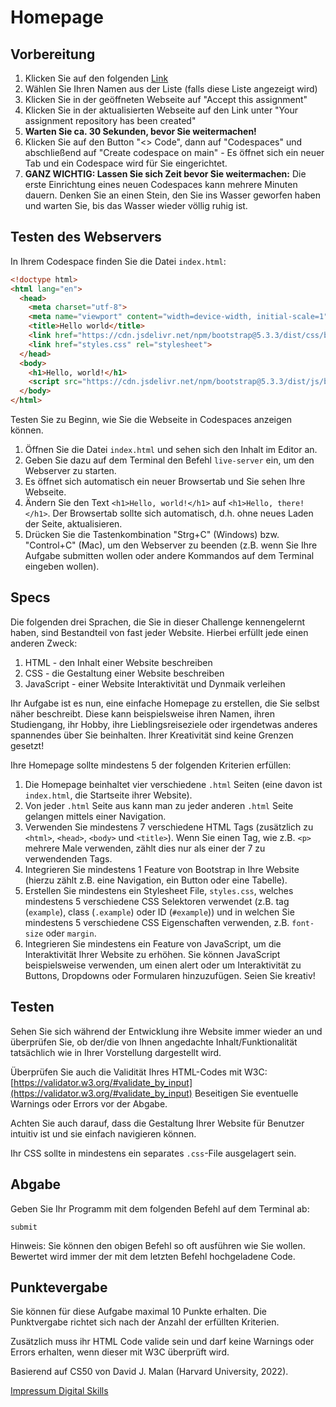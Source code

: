 # Homepage

## Vorbereitung
1. Klicken Sie auf den folgenden [Link](https://classroom.github.com/a/qHmtK3qK)
2. Wählen Sie Ihren Namen aus der Liste (falls diese Liste angezeigt wird)
2. Klicken Sie in der geöffneten Webseite auf "Accept this assignment"
3. Klicken Sie in der aktualisierten Webseite auf den Link unter "Your assignment repository has been created"
4. **Warten Sie ca. 30 Sekunden, bevor Sie weitermachen!**
5. Klicken Sie auf den Button "<> Code", dann auf "Codespaces" und abschließend auf "Create codespace on main" - Es öffnet sich ein neuer Tab und ein Codespace wird für Sie eingerichtet.
6. **GANZ WICHTIG: Lassen Sie sich Zeit bevor Sie weitermachen:** Die erste Einrichtung eines neuen Codespaces kann mehrere Minuten dauern. Denken Sie an einen Stein, den Sie ins Wasser geworfen haben und warten Sie, bis das Wasser wieder völlig ruhig ist.

## Testen des Webservers
In Ihrem Codespace finden Sie die Datei ```index.html```:
~~~html
<!doctype html>
<html lang="en">
  <head>
    <meta charset="utf-8">
    <meta name="viewport" content="width=device-width, initial-scale=1">
    <title>Hello world</title>
    <link href="https://cdn.jsdelivr.net/npm/bootstrap@5.3.3/dist/css/bootstrap.min.css" rel="stylesheet" integrity="sha384-QWTKZyjpPEjISv5WaRU9OFeRpok6YctnYmDr5pNlyT2bRjXh0JMhjY6hW+ALEwIH" crossorigin="anonymous">
    <link href="styles.css" rel="stylesheet">
  </head>
  <body>
    <h1>Hello, world!</h1>
    <script src="https://cdn.jsdelivr.net/npm/bootstrap@5.3.3/dist/js/bootstrap.bundle.min.js" integrity="sha384-YvpcrYf0tY3lHB60NNkmXc5s9fDVZLESaAA55NDzOxhy9GkcIdslK1eN7N6jIeHz" crossorigin="anonymous"></script>
  </body>
</html>
~~~

Testen Sie zu Beginn, wie Sie die Webseite in Codespaces anzeigen können.
1. Öffnen Sie die Datei ```index.html``` und sehen sich den Inhalt im Editor an.
2. Geben Sie dazu auf dem Terminal den Befehl ```live-server``` ein, um den Webserver zu starten.
3. Es öffnet sich automatisch ein neuer Browsertab und Sie sehen Ihre Webseite.
4. Ändern Sie den Text ```<h1>Hello, world!</h1>``` auf ```<h1>Hello, there!</h1>```. Der Browsertab sollte sich automatisch, d.h. ohne neues Laden der Seite, aktualisieren.
5. Drücken Sie die Tastenkombination "Strg+C" (Windows) bzw. "Control+C" (Mac), um den Webserver zu beenden (z.B. wenn Sie Ihre Aufgabe submitten wollen oder andere Kommandos auf dem Terminal eingeben wollen).

## Specs
Die folgenden drei Sprachen, die Sie in dieser Challenge kennengelernt haben, sind Bestandteil von fast jeder Website. Hierbei erfüllt jede einen anderen Zweck:
1. HTML - den Inhalt einer Website beschreiben
2. CSS - die Gestaltung einer Website beschreiben
3. JavaScript - einer Website Interaktivität und Dynmaik verleihen

Ihr Aufgabe ist es nun, eine einfache Homepage zu erstellen, die Sie selbst näher beschreibt. Diese kann beispielsweise ihren Namen, ihren Studiengang, ihr Hobby, ihre Lieblingsreiseziele oder irgendetwas anderes spannendes über Sie beinhalten. Ihrer Kreativität sind keine Grenzen gesetzt!

Ihre Homepage sollte mindestens 5 der folgenden Kriterien erfüllen:
1. Die Homepage beinhaltet vier verschiedene `.html` Seiten (eine davon ist `index.html`, die Startseite ihrer Website).
2. Von jeder `.html` Seite aus kann man zu jeder anderen `.html` Seite gelangen mittels einer Navigation.
3. Verwenden Sie mindestens 7 verschiedene HTML Tags (zusätzlich zu `<html>`, `<head>`, `<body>` und `<title>`). Wenn Sie einen Tag, wie z.B. `<p>` mehrere Male verwenden, zählt dies nur als einer der 7 zu verwendenden Tags.
4. Integrieren Sie mindestens 1 Feature von Bootstrap in Ihre Website (hierzu zählt z.B. eine Navigation, ein Button oder eine Tabelle).
5. Erstellen Sie mindestens ein Stylesheet File, `styles.css`, welches mindestens 5 verschiedene CSS Selektoren verwendet (z.B. tag (`example`), class (`.example`) oder ID (`#example`)) und in welchen Sie mindestens 5 verschiedene CSS Eigenschaften verwenden, z.B. `font-size` oder `margin`.
6. Integrieren Sie mindestens ein Feature von JavaScript, um die Interaktivität Ihrer Website zu erhöhen. Sie können JavaScript beispielsweise verwenden, um einen alert oder um Interaktivität zu Buttons, Dropdowns oder Formularen hinzuzufügen. Seien Sie kreativ!


## Testen
Sehen Sie sich während der Entwicklung ihre Website immer wieder an und überprüfen Sie, ob der/die von Ihnen angedachte Inhalt/Funktionalität tatsächlich wie in Ihrer Vorstellung dargestellt wird.

Überprüfen Sie auch die Validität Ihres HTML-Codes mit W3C: [https://validator.w3.org/#validate_by_input](https://validator.w3.org/#validate_by_input)
Beseitigen Sie eventuelle Warnings oder Errors vor der Abgabe.

Achten Sie auch darauf, dass die Gestaltung Ihrer Website für Benutzer intuitiv ist und sie einfach navigieren können.

Ihr CSS sollte in mindestens ein separates `.css`-File ausgelagert sein.

## Abgabe
Geben Sie Ihr Programm mit dem folgenden Befehl auf dem Terminal ab:

    submit

Hinweis: Sie können den obigen Befehl so oft ausführen wie Sie wollen. Bewertet wird immer der mit dem letzten Befehl hochgeladene Code.


## Punktevergabe
Sie können für diese Aufgabe maximal 10 Punkte erhalten. Die Punktvergabe richtet sich nach der Anzahl der erfüllten Kriterien. 

Zusätzlich muss ihr HTML Code valide sein und darf keine Warnings oder Errors erhalten, wenn dieser mit W3C überprüft wird.

Basierend auf CS50 von David J. Malan (Harvard University, 2022).

[Impressum Digital Skills](https://tutors.dev/course/technological-skills)